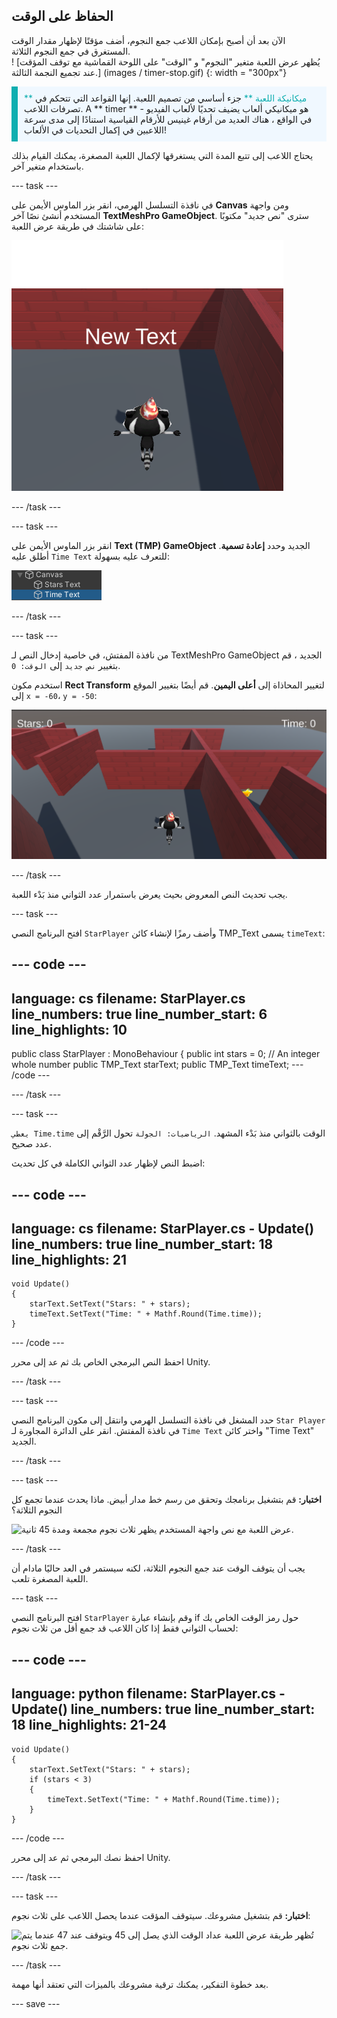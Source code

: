 ## الحفاظ على الوقت

<div style="display: flex; flex-wrap: wrap">
<div style="flex-basis: 200px; flex-grow: 1; margin-right: 15px;">
الآن بعد أن أصبح بإمكان اللاعب جمع النجوم، أضف مؤقتًا لإظهار مقدار الوقت المستغرق في جمع النجوم الثلاثة. 
</div>
<div>
! [يُظهر عرض اللعبة متغير "النجوم" و "الوقت" على اللوحة القماشية مع توقف المؤقت عند تجميع النجمة الثالثة.] (images / timer-stop.gif) {: width = "300px"}
</div>
</div>

<p style="border-left: solid; border-width:10px; border-color: #0faeb0; background-color: aliceblue; padding: 10px;">
<span style="color: #0faeb0">** ميكانيكة اللعبة **</span> جزء أساسي من تصميم اللعبة. إنها القواعد التي تتحكم في تصرفات اللاعب. A ** timer ** هو ميكانيكي ألعاب يضيف تحديًا لألعاب الفيديو - في الواقع ، هناك العديد من أرقام غينيس للأرقام القياسية استنادًا إلى مدى سرعة اللاعبين في إكمال التحديات في الألعاب!
</p>

يحتاج اللاعب إلى تتبع المدة التي يستغرقها لإكمال اللعبة المصغرة، يمكنك القيام بذلك باستخدام متغير آخر.

--- task ---

في نافذة التسلسل الهرمي، انقر بزر الماوس الأيمن على **Canvas** ومن واجهة المستخدم أنشئ نصًا آخر **TextMeshPro GameObject**. سترى "نص جديد" مكتوبًا على شاشتك في طريقة عرض اللعبة:

![عرض اللعبة مع عنصر نص واجهة المستخدم "نص جديد" يظهر عبر الشاشة.](images/new-timer.png)

--- /task ---

--- task ---

انقر بزر الماوس الأيمن على **Text (TMP) GameObject** الجديد وحدد **إعادة تسمية**. أطلق عليه `Time Text` للتعرف عليه بسهولة:

![تمت إعادة تسمية Time GameObject في نافذة Hierachy.](images/time-gameobject.png)

--- /task ---

--- task ---

من نافذة المفتش، في خاصية إدخال النص لـ TextMeshPro GameObject الجديد ، قم بتغيير `نص جديد` إلى `الوقت: 0`.

استخدم مكون **Rect Transform** لتغيير المحاذاة إلى **أعلى اليمين**. قم أيضًا بتغيير الموقع إلى `x = -60`، `y = -50`:

![تظهر نافذة المفتش مع القائمة المنسدلة للإعدادات المسبقة للإرساء أعلى اليمين و 'pos x' = -60 و 'Pos y' = -50 تم تحديث القيمة.](images/reposition-text-timer.png)

--- /task ---

يجب تحديث النص المعروض بحيث يعرض باستمرار عدد الثواني منذ بَدْء اللعبة.

--- task ---

افتح البرنامج النصي `StarPlayer` وأضف رمزًا لإنشاء كائن TMP_Text يسمى `timeText`:

--- code ---
---
language: cs filename: StarPlayer.cs line_numbers: true line_number_start: 6
line_highlights: 10
---
public class StarPlayer : MonoBehaviour
{ public int stars = 0; // An integer whole number public TMP_Text starText; public TMP_Text timeText; --- /code ---

--- /task ---

--- task ---

`يعطي Time.time` الوقت بالثواني منذ بَدْء المشهد. `الرياضيات: الجولة` تحول الرَّقْم إلى عدد صحيح.

اضبط النص لإظهار عدد الثواني الكاملة في كل تحديث:

--- code ---
---
language: cs filename: StarPlayer.cs - Update() line_numbers: true line_number_start: 18
line_highlights: 21
---

    void Update()
    {
        starText.SetText("Stars: " + stars);
        timeText.SetText("Time: " + Mathf.Round(Time.time));
    }
--- /code ---

احفظ النص البرمجي الخاص بك ثم عد إلى محرر Unity.

--- /task ---

--- task ---

حدد المشغل في نافذة التسلسل الهرمي وانتقل إلى مكون البرنامج النصي `Star Player` في نافذة المفتش. انقر على الدائرة المجاورة لـ `Time Text` واختر كائن "Time Text" الجديد.

--- /task ---

--- task ---

**اختبار:** قم بتشغيل برنامجك وتحقق من رسم خط مدار أبيض. ماذا يحدث عندما تجمع كل النجوم الثلاثة؟

![عرض اللعبة مع نص واجهة المستخدم يظهر ثلاث نجوم مجمعة ومدة 45 ثانية.](images/both-texts-updating.gif)

--- /task ---

يجب أن يتوقف الوقت عند جمع النجوم الثلاثة، لكنه سيستمر في العد حاليًا مادام أن اللعبة المصغرة تلعب.

--- task ---

افتح البرنامج النصي `StarPlayer` وقم بإنشاء عبارة if حول رمز الوقت الخاص بك لحساب الثواني فقط إذا كان اللاعب قد جمع أقل من ثلاث نجوم:

--- code ---
---
language: python filename: StarPlayer.cs - Update() line_numbers: true line_number_start: 18
line_highlights: 21-24
---

    void Update()
    {
        starText.SetText("Stars: " + stars);
        if (stars < 3)
        {
            timeText.SetText("Time: " + Mathf.Round(Time.time));
        }
    }
--- /code ---

احفظ نصك البرمجي ثم عد إلى محرر Unity.

--- /task ---

--- task ---

**اختبار:** قم بتشغيل مشروعك. سيتوقف المؤقت عندما يحصل اللاعب على ثلاث نجوم:

![تُظهر طريقة عرض اللعبة عداد الوقت الذي يصل إلى 45 ويتوقف عند 47 عندما يتم جمع ثلاث نجوم.](images/timer-stops.gif)

--- /task ---

بعد خطوة التفكير، يمكنك ترقية مشروعك بالميزات التي تعتقد أنها مهمة.

--- save ---
